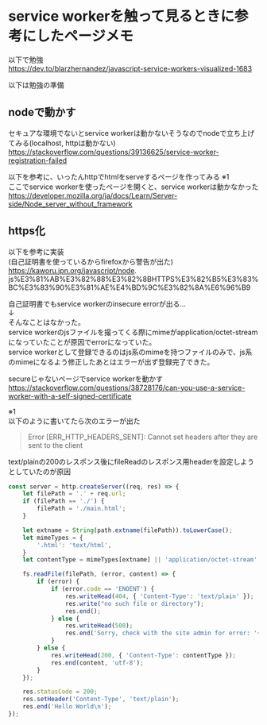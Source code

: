 # service workerを触って見るときに参考にしたページメモ

以下で勉強  
https://dev.to/blarzhernandez/javascript-service-workers-visualized-1683

以下は勉強の準備  
## nodeで動かす
セキュアな環境でないとservice workerは動かないそうなのでnodeで立ち上げてみる(localhost, httpは動かない)  
https://stackoverflow.com/questions/39136625/service-worker-registration-failed

以下を参考に、いったんhttpでhtmlをserveするページを作ってみる ※1  
ここでservice workerを使ったページを開くと、service workerは動かなかった  
https://developer.mozilla.org/ja/docs/Learn/Server-side/Node_server_without_framework

## https化

以下を参考に実装  
(自己証明書を使っているからfirefoxから警告が出た)  
https://kaworu.jpn.org/javascript/node.  js%E3%81%AB%E3%82%88%E3%82%8BHTTPS%E3%82%B5%E3%83%BC%E3%83%90%E3%81%AE%E4%BD%9C%E3%82%8A%E6%96%B9

自己証明書でもservice workerのinsecure errorが出る...  
↓  
そんなことはなかった。  
service workerのjsファイルを撮ってくる際にmimeがapplication/octet-streamになっていたことが原因でerrorになっていた。  
service workerとして登録できるのはjs系のmimeを持つファイルのみで、js系のmimeになるよう修正したあとはエラーが出ず登録完了できた。

secureじゃないページでservice workerを動かす  
https://stackoverflow.com/questions/38728176/can-you-use-a-service-worker-with-a-self-signed-certificate  

※1  
以下のように書いてたら次のエラーが出た  
> Error [ERR_HTTP_HEADERS_SENT]: Cannot set headers after they are sent to the client  

text/plainの200のレスポンス後にfileReadのレスポンス用headerを設定しようとしていたのが原因  

``` js
const server = http.createServer((req, res) => {
    let filePath = '.' + req.url;
    if (filePath == './') {
        filePath = './main.html';
    }

    let extname = String(path.extname(filePath)).toLowerCase();
    let mimeTypes = {
        '.html': 'text/html',
    }
    let contentType = mimeTypes[extname] || 'application/octet-stream';

    fs.readFile(filePath, (error, content) => {
        if (error) {
            if (error.code == 'ENOENT') {
                res.writeHead(404, { 'Content-Type': 'text/plain' });
                res.write("no such file or directory");
                res.end();
            } else {
                res.writeHead(500);
                res.end('Sorry, check with the site admin for error: '+error.code+' ..\n');
            }
        } else {
            res.writeHead(200, { 'Content-Type': contentType });
            res.end(content, 'utf-8');
        }
    });

    res.statusCode = 200;
    res.setHeader('Content-Type', 'text/plain');
    res.end('Hello World\n');
});
```
